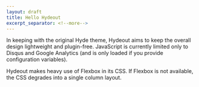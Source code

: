 ```yaml
---
layout: draft
title: Hello Hydeout
excerpt_separator: <!--more-->
---
```


In keeping with the original Hyde theme, Hydeout aims to keep the overall design lightweight and plugin-free. JavaScript is currently limited only to Disqus and Google Analytics (and is only loaded if you provide configuration variables).

Hydeout makes heavy use of Flexbox in its CSS. If Flexbox is not available, the CSS degrades into a single column layout.
